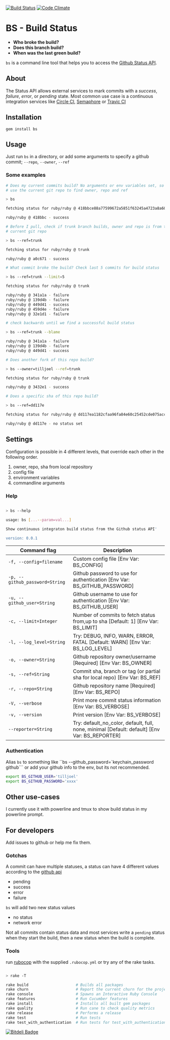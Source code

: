 [![Build Status](https://travis-ci.org/tilljoel/bs.png?branch=master)](https://travis-ci.org/tilljoel/bs)
[![Code Climate](https://codeclimate.com/github/tilljoel/bs.png)](https://codeclimate.com/github/tilljoel/bs)

# BS - Build Status

* __Who broke the build?__
* __Does this branch build?__
* __When was the last green build?__

`bs` is a command line tool that helps you to access the [Github Status
API](http://developer.github.com/v3/repos/statuses/).

## About


The Status API allows external services to mark commits with a _success_,
_failure_, _error_, or _pending_ state. Most common use case is a continuous
integration services like [Circle CI](https://circleci.com/), [Semaphore](https://semaphoreapp.com/) or
[Travic CI](https://travis-ci.org/)

## Installation

`gem install bs`

## Usage

Just run `bs` in a directory, or add some arguments to specify a github
commit; `--repo`, `--owner`, `--ref`

### Some examples


```bash
# Does my current commits build? No arguments or env variables set, so
# use the current git repo to find owner, repo and ref

> bs

fetching status for ruby/ruby @ 418bbce88a77599672a5851f63245a4723a8a608

ruby/ruby @ 418bbc - success

```

```bash
# Before I pull, check if trunk branch builds, owner and repo is from the
# current git repo

> bs --ref=trunk

fetching status for ruby/ruby @ trunk

ruby/ruby @ a0c671 - success

```

```bash
# What commit broke the build? Check last 5 commits for build status

> bs --ref=trunk --limit=5

fetching status for ruby/ruby @ trunk

ruby/ruby @ 341a1a - failure
ruby/ruby @ 139d4b - failure
ruby/ruby @ 449d41 - success
ruby/ruby @ 459d4e - failure
ruby/ruby @ 32e1d1 - failure

# check backwards until we find a successful build status

> bs --ref=trunk --blame

ruby/ruby @ 341a1a - failure
ruby/ruby @ 139d4b - failure
ruby/ruby @ 449d41 - success
```


```bash
# Does another fork of this repo build?

> bs --owner=tilljoel --ref=trunk

fetching status for ruby/ruby @ trunk

ruby/ruby @ 3432e1 - success
```


```bash
# Does a specific sha of this repo build?

> bs --ref=dd117e

fetching status for ruby/ruby @ dd117ea1182cfaa96fa84e60c25452cde075acc4

ruby/ruby @ dd117e - no status set
```

## Settings

Configuration is possible in 4 different levels, that override each
other in the following order.

1. owner, repo, sha from local repository
2. config file
3. environment variables
4. commandline arguments

### Help

```bash

> bs --help

usage: bs [...--param=val...]

Show continuous integraton build status from the Github status API'

version: 0.0.1
```

Command flag                    | Description
--------------------------------|----------------------------------------------------------------------------------
 `-f, --config=filename`        | Custom config file [Env Var: BS_CONFIG]
 `-p, --github_password=String` | Github password to use for authentication [Env Var: BS_GITHUB_PASSWORD]
 `-u, --github_user=String`     | Github username to use for authentication [Env Var: BS_GITHUB_USER]
 `-c, --limit=Integer`          | Number of commits to fetch status from,up to sha [Default: 1] [Env Var: BS_LIMIT]
 `-l, --log_level=String`       | Try: DEBUG, INFO, WARN, ERROR, FATAL [Default: WARN] [Env Var: BS_LOG_LEVEL]
 `-o, --owner=String`           | Github repository owner/username [Required] [Env Var: BS_OWNER]
 `-s, --ref=String`             | Commit sha, branch or tag  (or partial sha for local repo) [Env Var: BS_REF]
 `-r, --repo=String`            | Github repository name [Required] [Env Var: BS_REPO]
 `-V, --verbose`                | Print more commit status information [Env Var: BS_VERBOSE]
 `-v, --version`                | Print version [Env Var: BS_VERBOSE]
 `--reporter=String`            | Try: default_no_color, default, full, none, minimal [Default: default] [Env Var: BS_REPORTER]

### Authentication
Alias `bs` to something like ``bs --github_password=`keychain_password
github``` or add your github info to the env, but its not recommended.

```bash
export BS_GITHUB_USER='tilljoel'
export BS_GITHUB_PASSWORD='xxxx'
```

## Other use-cases

I currently use it with powerline and tmux to show build status
in my powerline prompt.

## For developers

Add issues to github or help me fix them.

### Gotchas

A commit can have multiple statuses, a status can have 4 different values
according to the [github api](http://developer.github.com/v3/repos/statuses/)

* pending
* success
* error
* failure

`bs` will add two new status values

* no status
* network error

Not all commits contain status data and most services write a `pending` status when they start the build, then a new status
when the build is complete.

### Tools

run [rubocop](https://github.com/bbatsov/rubocop) with the supplied `.rubocop.yml` or try any of the rake tasks.

```bash

> rake -T

rake build                     # Builds all packages
rake churn                     # Report the current churn for the project
rake console                   # Spawns an Interactive Ruby Console
rake features                  # Run Cucumber features
rake install                   # Installs all built gem packages
rake quality                   # Run cane to check quality metrics
rake release                   # Performs a release
rake test                      # Run tests
rake test_with_authentication  # Run tests for test_with_authentication

```


[![Bitdeli Badge](https://d2weczhvl823v0.cloudfront.net/tilljoel/bs/trend.png)](https://bitdeli.com/free "Bitdeli Badge")

